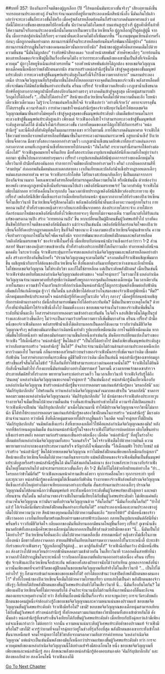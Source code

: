 ##บทที่ 357: ป้องกันการโจมตีของผู้ถูกเลือก (1)
“ไอ้หมอนั่นมันทะลวงขั้นจริงๆ”
เสียงอุทานดังขึ้นจากรอบลานประลองชางกู่
อัจฉริยะจำนวนมากที่อยู่ที่ลานประลองเหนือสีหน้านิ่งอึ้ง นี่มันเกินไปแล้ว เอ่ยว่าจะทะลวงขั้นก็ทะลวงขั้นได้หรือ
เมื่อครู่พลังสายเลือดย้อนคืนก็สร้างแรงกดดันมหาศาลแล้ว
แต่บัดนี้ได้ทะลวงขั้นของขอบเขตไปอีกหนึ่งขั้น นับว่าคาดไม่ถึงโดยแท้
บนแท่นสูงรูปวงรี
ผู้สูงศักดิ์ทั้งเก้าที่ให้ความสนใจกับลานประลองเหนือนั้นโดยมากเป็นเพราะปิงเว่ยเซียนจื่อ ผู้ถูกเลือกผู้ไร้คู่ต่อสู้ผู้นี้
จากนั้น เมื่อการต่อสู้ดำเนินไปเรื่อยๆ ความน่าตื่นตะลึงคาดไม่ถึงก็เพิ่มมากขึ้น
“ในงานชุมนุมเซียนมังกรครั้งก่อนๆ เมื่อถูกกดดันอย่างมาก สถานการณ์ที่อัจฉริยะสายเลือดย้อนคืนหรือพัฒนาก็มีอยู่บ้าง”
“แต่สองสถานการณ์ปรากฏขึ้นในร่างของคนคนเดียวนั้นหายากยิ่งนัก”
สีหน้าของผู้สูงศักดิ์หลายคนเต็มไปด้วยความชื่นชม
“นี่มันไม่ถูกต้อง”
ร่างยักษ์ผิวสีทองแดง ‘รองหัวหน้าสหพันธ์’ ส่ายศีรษะเล็กๆ “การย้อนคืนของสายเลือดของจ้าวเฟิงผู้นี้เป็นเรื่องที่คาดไม่ถึง ทว่าการทะลวงขั้นพลังของเขานั้นเป็นสิ่งที่เจ้าเด็กนั่นควบคุม”
ผู้อาวุโสหยูซิงเฉินเอ่ยด้วยรอยยิ้ม “ รองหัวหน้าสหพันธ์เอ่ยได้ถูกต้อง ขอบเขตจิตวิญญาณของเด็กคนนี้เหนือกว่าพลังฝึกตนมากนัก สามารถสร้างหน่อสำนึกรู้ขึ้นได้ เข้าสู่จุดสูงสุดของขั้นมนุษย์แท้ระดับต่ำ การทะลวงเข้าสู่ขั้นมนุษย์แท้ระดับสูงในครั้งนี้จึงไร้ซึ่งความยากลำบาก”
บนลานประลองเหนือ
ปราณจิตวิญญาณที่บริสุทธิ์มากขึ้นได้หลั่งไหลออกมาจากจุดตันเถียนของจ้าวเฟิง พลังสายเลือดที่เพิ่งจะพัฒนาได้มีพลังเพิ่มขึ้นอย่างกะทันหัน
ครืนน เปรี้ยง!
จ้าวเฟิงตวาดเสียงดัง เงาภูเขาน้ำแข็งขนาดยักษ์ที่อยู่กลางอากาศถูกฝ่ามือทั้งสองป้องกันอย่างตรงๆ แรงกดดันเข้าสู่จุดสูงสุด เด็กหนุ่มสามารถฝ่าวิกฤตไปได้อีกครั้ง
“...เป็นไปได้อย่างไร!”
สีหน้าของปิงเว่ยเซียนจื่อเต็มไปด้วยความตื่นตะลึง ใบหน้าเดี๋ยวเขียวเดี๋ยวแดง ไม่รู้ว่าจะโกรธแค้นหรือเสียใจดี
จ้าวเฟิงเอ่ยว่า ‘อย่างที่เจ้าหวัง’ อยากจะบรรลุขั้นก็ได้บรรลุขั้น
ความจริงแล้ว การทำความเข้าใจหน่อสำนึกรู้ของจ้าวเฟิงทุกวันนี้ทำให้ขอบเขตจิตวิญญาณพัฒนาขึ้นอย่างไม่หยุดยั้ง เข้าสู่จุดสูงสุดของขั้นมนุษย์แท้ระดับต่ำ เติมเต็มข้อกำหนดในการทะลวงเข้าสู่ขั้นมนุษย์แท้ระดับสูงแล้ว
เพียงแต่
จ้าวเฟิงเองก็เข้าใจว่าสามารถทะลวงเข้าสู่ขั้นมนุษย์แท้ระดับสูงยามใดก็ได้ ดังนั้นจึงไม่เร่งรีบทะลวงขั้น
เวลาทั้งหมดของเขาได้ถูกใช้ไปกับการสร้าง ‘หน่อสำนึกรู้’ และนี่คือสิ่งที่สำคัญที่สุดในแผนการของเขา
ทว่าในยามนี้ ภายใต้แรงกดดันมหาศาล จ้าวเฟิงได้ใช้ความช่วยเหลือจากพลังสายเลือดที่พัฒนาขึ้นในการทะลวงผ่านแผ่นกระดาษนี้
อสูรผาน้ำแข็ง!
ปิงเว่ยเซียนจื่อตวาด มือขาวทั้งสองวาดออกอย่างรวดเร็ว เงาภูเขาน้ำแข็งขนาดยักษ์เงาที่สองร่วงหล่นลงจากกลางอากาศ แทนที่เงาภูเขาน้ำแข็งที่สลายหายไปก่อนหน้า
“อันใดกัน! กระบวนท่านี้สามารถใช้อย่างต่อเนื่องได้!”
จ้าวเฟิงสูดลมหายใจเย็นเยียบ มือทั้งสองระเบิดเงาบุปผาเหมันต์อัสนีที่งดงามยิ่งใหญ่กว่าเก่าออกมา พุ่งขึ้นไปบนอากาศอย่างรุนแรง
เปรี้ยง!
เงาบุปผาเหมันต์อัสนีพุ่งออกจากร่างของเด็กหนุ่มในเสี้ยววินาที ฝ่ามือทั้งสองดันออก ทำลายการโจมตีของอีกฝ่ายอย่างรวดเร็ว
ครืน!
เงากลีบดอกสามสีที่ ‘สามปทุม’ ส่งออกพลันมืดหม่นและแตกสลายลง
เงาเย็นเยียบและบัลลังก์น้ำแข็งปรากฏรอยแตกเล็กๆ หม่นแสงลงหลายส่วน
พรวด
จ้าวเฟิงกระอักโลหิต ได้รับแรงสะท้อนกลับเล็กๆ
นี่เป็นผลมาจากการป้องกันจำนวนมาก โดยเฉพาะพลังสายเลือดที่สามารถดูดกลืนความเย็นได้ หรือมิเช่นนั้น ด้วยช่องว่างของพลัง เขาคงถูกภูเขาน้ำแข็งนั่นทับจนแบนไปแล้ว
เพลิงอัสนีเนตรเทพเจ้า!
ในเวลาสำคัญ จ้าวเฟิงไม่เพียงไม่ล่าถอย ทว่ายังเคลื่อนไหวรุกกลับ ในดวงตาซ้ายปรากฏเพลิงอัสนีสีเขียวส่องประกายวาบ
ฟุ่บ เปรี้ยง!
เพลิงอัสนีสีเขียวนี้แข็งแกร่งกว่าเมื่อเทียบกับก่อนหน้า พุ่งแหวกอากาศไปยังร่างของปิงเว่ยเซียนจื่อในเสี้ยววินาที
ปิงเว่ยเซียนจื่อรู้สึกคาดไม่ถึง พลังเพลิงอัสนีที่น่าตื่นตะลึงอาละวาดอยู่ภายในร่าง
กายหยกฉวนปิง!
ทั่วทั้งร่างของหญิงสาวราวกับแกะสลักขึ้นจากหยก ส่องประกายใสกระจ่าง ภายใต้การกัดกร่อนเผาไหม้ของเพลิงอัสนีกลับทิ้งไว้เพียงรอยจางๆ ที่แทบไม่อาจมองเห็น
รวมทั้งนางยังได้รับแก่นแท้ของมรดกฉวนปิง สร้าง ‘กายหยกฉวนปิง’ ขึ้น หากเปลี่ยนเป็นผู้ฝึกตนขั้นผู้วิเศษแท้ทั่วไป บางทีคงสิ้นชีพไปกับการโจมตีของเพลิงอัสนีนั้นแล้ว
แม้ว่าจะเป็นเช่นนั้น
เพลิงอัสนีที่กัดกร่อนจิตใจของปิงเว่ยเซียนจื่อก็ยังคงปรากฏบาดแผลเล็กๆ ขึ้นที่จิตใจของนาง
คิ้วงดงามของปิงเว่ยเซียนจื่อมุ่นเข้าหากัน ความเจ็บปวดราวถูกเผาไหม้ในจิตใจชัดเจนยิ่งนัก
จากการพัฒนาของระดับพลังฝึกตนและพลังสายเลือด ‘เพลิงอัสนีเนตรเทพเจ้า’ ของจ้าวเฟิงในครั้งนี้ เมื่อเทียบกับก่อนหน้านับว่าแข็งแกร่งกว่าราว 1-2 ส่วน
สลาย!
ฟันขาวของหญิงสาวขบเข้าหากัน ทั่วทั้งร่างส่องประกายสีฟ้าใสเย็นราวผลึก ทำลายเพลิงอัสนีจนมอดดับ
ในระหว่างนั้น จ้าวเฟิงกระตุ้นการโคจรของแหล่งกำเนิดจิตวิญญาณและพลังสายเลือดอย่างบ้าคลั่ง สร้างการป้องกันขึ้นอีกครั้ง
“ปราณจิตวิญญาณดูจะตามไม่ทัน”
แรงกดดันที่จ้าวเฟิงเผชิญเพิ่มมากขึ้น เผชิญหน้ากับการไล่ต้อนของปิงเว่ยเซียนจื่อ
สิ่งที่แตกต่างกันมากที่สุดระหว่างเขาและอีกฝ่ายนั้นไม่ใช่ขอบเขตจิตวิญญาณ ไม่ใช่ระดับวิชา และก็ไม่ใช่สายเลือด แต่เป็นระดับพลังฝึกตน!
เมื่อเป็นเช่นนี้ จ้าวเฟิงจำต้องหยิบยืมแหล่งกำเนิดจิตวิญญาณต้องห้ามของ ‘จอมโจรฉุ่ยเยว่’ ในร่างมาใช้
แหล่งกำเนิดจิตวิญญาณจำนวนมหาศาลที่บริสุทธิ์กว่าเดิมพรั่งพรูออกจากจุดตันเถียนของเด็กหนุ่ม
ในเวลาเดียวกัน ภายในสมอง
ความเข้าใจในเสวียนอ้าวที่ก่อกำเนิดเป็นหน่อสำนึกรู้ได้ถูกกระตุ้นพลังเชื่อมต่อกับฟ้าดิน เพิ่มพลังให้แก่เด็กหนุ่ม
ฮู้ววว์
ทันใดนั้น แสงสีเขียวได้ส่องสว่างในสมองของจ้าวเฟิงอยู่พักหนึ่ง
“หืม?”
เด็กหนุ่มเผยสีหน้าประหลาดใจ
หน่อสำนึกรู้ที่ยังคงอยู่ในระดับ ‘ครึ่งๆ กลางๆ’ เมื่อครู่ที่ก่อนหน้าเผชิญกับการต่อต้านบางอย่าง บัดนี้กลับสามารถพัฒนาไปได้อย่างกะทันหัน?
นี่มันเป็นเพราะเหตุใดกัน?
ด้วยเรื่องที่น่ายินดีนี้ทำให้จ้าวเฟิงนิ่งอึ้งไป
ฮึมมมหึ่งงงงงง
ขอบเขตเจตจำนงในร่างของจ้าวเฟิงเพิ่มขึ้นในระดับที่น่าตื่นตะลึง ไอสวรรค์รอบกายหลอมรวมเข้าอย่างกะทันหัน
ในจิตใจ แสงสีเขียวนั้นได้ดูเป็นรูปร่างและส่องสว่างขึ้นเล็กๆ ไม่ว่าจะเป็นความกว้างหรือความยาวก็เพิ่มขึ้นบางส่วน
ครืนน เปรี้ยง!
ฝ่ามือหนึ่งของจ้าวเฟิงดันออก พลังสายฟ้าน้ำแข็งได้ผลิบานออกเป็นดอกไม้งดงาม ราวกับว่ามันมีชีวิตจิตวิญญาณจริงๆ พลังของมันมากขึ้นกว่าเดิมหนึ่งเท่าตัว
รูปแบบที่เหมือนเดิม การโจมตีที่เหมือนเดิม หากเพิ่มขึ้นไปอีกหนึ่งเท่า พลังของมันย่อมยาวนานขึ้นอีกหนึ่งเท่าเช่นกัน
มันคือการเปลี่ยนแปลงในร่างของจ้าวเฟิง
“ไอ้เด็กนี่สร้าง ‘หน่อสำนึกรู้’ ขึ้นได้แล้ว!”
“เป็นไปได้อย่างไร! มีพลังเพียงขั้นมนุษย์แท้ระดับสูง ทว่ากลับสามารถสร้าง ‘หน่อสำนึกรู้’ ขึ้นได้?”
อัจฉริยะจำนวนนับไม่ถ้วนด้านล่างลานประลองเหนือเบิกตากว้างมองไป
ในยามนี้
กลิ่นอายของเสวียนอ้าวบนร่างของจ้าวเฟิงนั้นกระทั่งชัดเจนกว่าเดิม เชื่อมต่อกับฟ้าดิน ไอสวรรค์รอบกายสั่นกระเพื่อม ดูมีชีวิตชีวากว่าเดิม
เมื่อเป็นเช่นนี้ หน่อสำนึกรู้ของเขาย่อมถูกสร้างขึ้นเสร็จสิ้นได้ในไม่ช้า!
“สิ่งใดกันที่ทำให้ข้าสามารถทะลวงผ่านคอขวดนั่นได้?”
จ้าวเฟิงไม่ได้ยินดีกับสิ่งนี้จนลืมตัวไป
เรื่องแบบนี้มันย่อมมีบางอย่างไม่ธรรมดา!
ในยามนี้ ดวงตาเทพเจ้าของเขาสำรวจประสาทสัมผัสทั่วทั้งร่างกาย พยายามวิเคราะห์อย่างรวดเร็ว
ในเวลาเสี้ยววินาที จ้าวเฟิงจึงรับรู้ได้ถึง ‘ต้นเหตุ’
แหล่งกำเนิดจิตวิญญาณของจอมโจรฉุ่ยเยว่!
“เป็นเช่นนี้เอง! หน่อสำนึกรู้นั้นเกี่ยวเนื่องกับแหล่งกำเนิดจิตวิญญาณ ข้าสร้างหน่อสำนึกรู้ขึ้นจากการหลอมรวมแก่นแท้สำนึกรู้ของ ‘มรดกอัสนี’ และ ‘คัมภีร์บุปผาลึกลับ’ ไปพร้อมกัน ทว่าแหล่งกำเนิดจิตวิญญาณส่วนมากของข้าเป็น ‘มรดกอัสนี’ ขาดการหลอมรวมของแหล่งกำเนิดจิตวิญญาณแห่ง ‘คัมภีร์บุปผาลึกลับ’ ไป
นัยน์ตาของจ้าวเฟิงส่องประกายวูบ ร่างกายจิตใจเต็มเปี่ยมไปด้วยความตื่นเต้น ร่างสั่นสะท้านขึ้นอย่างช่วยไม่ได้
ความจริงได้เปิดเผยแล้ว
จ้าวเฟิงเพิ่งจะฝึกฝน ‘คัมภีร์บุปผาลึกลับ’ มาเมื่อไม่นานมานี้ ทำให้มีปราณจิตวิญญาณจากวิชานี้ไม่มากนัก
นี่ได้ทำให้ระบบการหลอมรวมแก่นแท้สำนึกรู้ของสองวิชาฝึกตนในการสร้าง ‘หน่อสำนึกรู้’ มีแรงต่อต้านจำนวนมาก
ทว่าบัดนี้
สิ่งที่เด็กหนุ่มขาดหายได้ปรากฏขึ้นแล้ว
ในอดีต จอมโจรฉุ่ยเยว่ได้ฝึกฝน ‘คัมภีร์บุปผาลึกลับ’ จนมีพลังแข็งแกร่ง
สิ่งที่เขาหลงเหลือไว้ให้คือแหล่งกำเนิดจิตวิญญาณของมัน!
หลังจากที่ข้อกำหนดถูกเติมเต็ม ต้นอ่อนหน่อสำนึกรู้ในใจของจ้าวเฟิงก็ได้รับการปลดปล่อย เติบโตขึ้นอย่างแข็งแกร่งทรงพลัง หลอมรวมก่อสร้างตนเองขึ้นอย่างต่อเนื่อง
เมื่อคิด ‘หน่อสำนึกรู้’ ที่อยู่ในร่างก็จะเชื่อมต่อกับแหล่งกำเนิดจิตวิญญาณทั้งสอง
“แผนสำเร็จ”
ในใจจ้าวเฟิงเต็มไปด้วยความยินดี ความพยายามยากลำบากของเขาประสบความสำเร็จ ขวัญกำลังใจเพิ่มมากขึ้น
“ไอ้เด็กผมฟ้า ไร้ประโยชน์! แม้เจ้าสร้าง ‘หน่อสำนึกรู้’ ขึ้นได้ด้วยขอบเขตจิตวิญญาณ ทว่าไม่มีพลังฝึกตนเพียงพอก็เหมือนกับฉุ่ยเยว่”
สีหน้าของปิงเว่ยเซียนจื่อเต็มไปด้วยความเย็นชาเยาะเย้ย
แม้พลังฝึกตนของจ้าวเฟิงเพิ่มขึ้นเป็นขั้นมนุษย์แท้ระดับสูงหรือสร้างหน่อสำนึกรู้ขึ้นได้ มันก็ไม่ส่งผลอันใดต่อนาง
ช่องว่างพลังระหว่างนางกับจ้าวเฟิงนั้นใหญ่โตมากเกินไป แม้จะสามารถทะลวงขั้นเล็กๆ สัก 1-2 ขั้นได้ก็ไม่ได้ช่วยอีกฝ่ายแต่อย่างใด
“ฮ่า... ใครบอกว่าข้าไม่มีกัน!”
จ้าวเฟิงแหงนหน้าคำรามเสียงดังยาว ทุกการเคลื่อนไหว ทุกการกระทำ ทุกที่ และทุกเวลา หน่อสำนึกรู้ของเด็กหนุ่มได้เชื่อมต่อกับฟ้าดิน
ร่างกายของจ้าวเฟิงส่งพลังปราณจิตวิญญาณที่แข็งแกร่งยิ่งใหญ่อย่างไม่อาจเทียบออกมาอย่างกะทันหัน สั่นสะท้านลานประลองเล็กๆ
ปราณจิตวิญญาณนั้นไล่ต้อนเหนือกว่าขั้นมนุษย์แท้ กระทั่งเหนือกว่าระดับขั้นผู้วิเศษแท้ของปิงฉุ่ยเยว่ และหม่าเทียนซาน
ทันใดนั้น
พลังอำนาจของจ้าวเฟิงในยามนี้เทียบได้กับขั้นผู้วิเศษแท้ระดับต่ำ
ไม่เพียงแค่พลังอำนาจในจิตวิญญาณ ทว่ามันรวมทั้งปราณจิตวิญญาณด้วย
“อันใดกัน!”
“นี่มันเรื่องอันใดกัน!”
“บ้าไปแล้ว! ไอ้เจ้าเด็กนี่เพิ่มระดับพลังฝึกตนขึ้นอย่างกะทันหันได้!”
ลานประลองเหนือและลานประลองชางกู่เต็มไปด้วยความวุ่นวาย
สีหน้าของทุกคนเต็มไปด้วยความตื่นตะลึง
“สลายให้ข้า!”
ฝ่ามือหนึ่งของจ้าวเฟิงวาดออก เงาเย็นเยียบที่มาพร้อมเสียงคำรามของสายฟ้าระเบิดออก กลายเป็นบุปผาเหมันต์อัสนีที่น่าพรั่นพรึง ราวกับมีชีวิตจิตใจ กลีบดอกของมันที่ผลิบานออกมีขนาดใหญ่ขึ้นเรื่อยๆ
เปรี้ยะ!
ภูเขาน้ำแข็งขนาดยักษ์ทั้งสองเหนือศีรษะของเด็กหนุ่มได้แยกออกเป็นสี่ห้าส่วนด้วยฝ่ามือของเขา
“นี่... นี่มันเป็นไปได้อย่างไร!”
ปิงเว่ยเซียนจื่อตื่นตะลึง เต็มไปด้วยความเหลือเชื่อ
สายลมเหนือ!
หญิงสาวไม่เชื่อในภาพเบื้องหน้า มือขาวทั้งสองวาดออก สายลมสีฟ้าเย็นเยียบเกินธรรมดากวาดออกไปในระยะหนึ่งลี้ ปะทะเข้ากับร่างของจ้าวเฟิงตรงๆ
“ผู้ถูกเลือกผู้ไร้คู่ต่อสู้... มา มาสู้กันสักตั้ง!”
จ้าวเฟิงฉีกยิ้มกว้าง ฝ่ามือหนึ่งฟันลง ส่องสว่างไปด้วยเสวียนอ้าวจากฟ้าดินหลอมรวมเข้าด้วยกัน
ในเสี้ยววินาที ระลอกคลื่นสายฟ้าที่น่าหวาดกลัวได้ปรากฏขึ้นในระยะหนึ่งลี้ ราวกับดอกไม้งดงามที่ผลิบานออกอย่างต่อเนื่อง
ครืนน เปรี้ยง ฟุ่บ
จ้าวเฟิงและปิงเว่ยเซียนจื่อปะทะกัน พลังของทั้งสองฝ่ายอาจนับได้ว่าเท่าเทียม ลูกหลงจากพลังที่น่าผวานั้นเพียงพอที่จะคร่าชีวิตของผู้ฝึกตนในขอบเขตจิตวิญญาณที่แท้จริงได้ในเสี้ยววินาที
“... เป็นไปได้อย่างไร! จู่ๆ ก็สามารถข้ามกำแพงของขอบเขตไปได้! อย่าได้บอกข้านะว่าเขาปิดบังพลังฝึกตนของตนเองไว้”
ทั่วทั้งใบหน้าของปิงเว่ยเซียนจื่อเต็มไปด้วยความโกรธเกรี้ยว แทบเอ่ยไม่เป็นคำ
พลังฝึกตนของจ้าวเฟิงจู่ๆ ก็เทียบได้กับพลังฝึกตนของขั้นผู้วิเศษแท้ระดับต่ำได้ในเสี้ยววินาที
นี่... นี่มันเรื่องอันใดกัน?
ไม่เพียงแค่ปิงเว่ยเซียนจื่อที่ไม่อาจยอมรับได้ อัจฉริยะจำนวนนับไม่ถ้วนที่เห็นภาพนั้นเองก็ตื่นตะลึงจนสมองแทบจะหยุดทำงานไป
ทว่า สิ่งที่เห็นเบื้องหน้านี้เป็นเรื่องจริง
หากจะพูดง่ายๆ
การจะวัดระดับพลังฝึกตนของคนผู้หนึ่งจำต้องล่วงรู้ถึงขอบเขตจิตวิญญาณและความหนาแน่นของปราณแท้
ขอบเขตจิตวิญญาณขั้นผู้วิเศษแท้ระดับต่ำ จ้าวเฟิงมีหรือไม่?
เขามี!
ขอบเขตจิตวิญญาณของเด็กหนุ่มสามารถเทียบได้กับขั้นผู้วิเศษแท้ สร้างหน่อสำนึกรู้ ทั้งยังหลอมรวมแก่นแท้ของวิชาฝึกตนทั้งสองเข้าด้วยกันได้
ดังนั้นแล้ว หน่อสำนึกรู้ที่เขาสร้างขึ้นจึงเทียบได้กับขั้นผู้วิเศษแท้ระดับต่ำ เมื่อเทียบกับปิงฉุ่ยเยว่แล้วมีเพียงแต่จะแข็งแกร่งกว่า ไม่ด้อยกว่า
จากนั้น
ความหนาแน่นระดับผู้วิเศษแท้ระดับต่ำของปราณแท้ จ้าวเฟิงมีหรือไม่?
เขาก็มี!
ควรรู้ว่ายามที่จอมโจรฉุ่ยเยว่อยู่ในช่วงที่รุ่งเรืองที่สุด พลังฝึกตนของเขากระทั่งเข้าใกล้ขั้นนายเหนือแท้
จอมโจรฉุ่ยเยว่ได้ใช้วิชาลับจากมรดกความลับสวรรค์ถ่ายทอด ‘แหล่งกำเนิดจิตวิญญาณ’ แต่แม้จะเป็นเช่นนั้นพลังของมันก็เหนือกว่าปราณแท้ของขั้นผู้วิเศษแท้ระดับต่ำ
ทว่า
การจะควบคุมพลังของแหล่งกำเนิดจิตวิญญาณนี้ได้อย่างแท้จริงมีสองเงื่อนไข
หนึ่ง ขอบเขตจิตวิญญาณที่เพียงพอและหน่อสำนึกรู้
สอง ลักษณะพลังของหน่อสำนึกรู้ต้องตอบสนองต่อ ‘คัมภีร์บุปผาลึกลับ’
และต้องขออภัยด้วย สองเงื่อนไขนี้ จ้าวเฟิงเองก็มี


[Go To Next Chapter]( ./137.md)